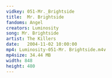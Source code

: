 ```yaml
---
vidkey: 051-Mr._Brightside
title:  Mr. Brightside
fandoms: Angel
creators: Luminosity
song: Mr. Brightside
artist: The Killers
date:   2004-11-02 10:00:00
mp4: Luminosity-051-Mr. Brightside.m4v
mp4size: 34.44 MB
width: 848
height: 480
---
```



  